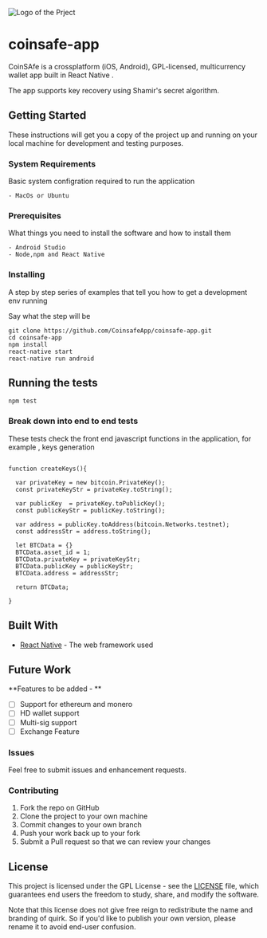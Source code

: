 ![Logo of the Prject](https://s3.ap-south-1.amazonaws.com/maxwallet-images/logoDark.png)

# coinsafe-app

CoinSAfe is a crossplatform (iOS, Android), GPL-licensed, multicurrency wallet app built in React Native .

The app supports key recovery using Shamir's secret algorithm.


## Getting Started

These instructions will get you a copy of the project up and running on your local machine for development and testing purposes. 

### System Requirements

Basic system configration required to run the application

```
- MacOs or Ubuntu 

```
### Prerequisites

What things you need to install the software and how to install them

```
- Android Studio 
- Node,npm and React Native

```

### Installing

A step by step series of examples that tell you how to get a development env running

Say what the step will be

```
git clone https://github.com/CoinsafeApp/coinsafe-app.git
cd coinsafe-app
npm install
react-native start
react-native run android
```

## Running the tests

```
npm test
```

### Break down into end to end tests

These tests check the front end javascript functions in the application, for example , keys generation

```

function createKeys(){

  var privateKey = new bitcoin.PrivateKey();
  const privateKeyStr = privateKey.toString();

  var publicKey  = privateKey.toPublicKey();
  const publicKeyStr = publicKey.toString();

  var address = publicKey.toAddress(bitcoin.Networks.testnet);
  const addressStr = address.toString();

  let BTCData = {}
  BTCData.asset_id = 1;
  BTCData.privateKey = privateKeyStr;
  BTCData.publicKey = publicKeyStr;
  BTCData.address = addressStr;

  return BTCData;

}
```


## Built With

* [React Native](https://facebook.github.io/react-native/) - The web framework used

## Future Work

**Features to be added - **
- [ ] Support for ethereum and monero 
- [ ] HD wallet support
- [ ] Multi-sig support 
- [ ] Exchange Feature

### Issues

Feel free to submit issues and enhancement requests.

### Contributing

1. Fork the repo on GitHub
2. Clone the project to your own machine
3. Commit changes to your own branch
4. Push your work back up to your fork
5. Submit a Pull request so that we can review your changes

## License

This project is licensed under the GPL License - see the [LICENSE](LICENSE) file, which guarantees end users the freedom to study, share, and modify the software.

Note that this license does not give free reign to redistribute the name and branding of quirk. So if you'd like to publish your own version, please rename it to avoid end-user confusion.

